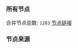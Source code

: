 ### 所有节点
合并节点总数: `1203`
[节点链接](https://raw.githubusercontent.com/rzhy1/11/master/sub/sub_merge_base64.txt)

### 节点来源